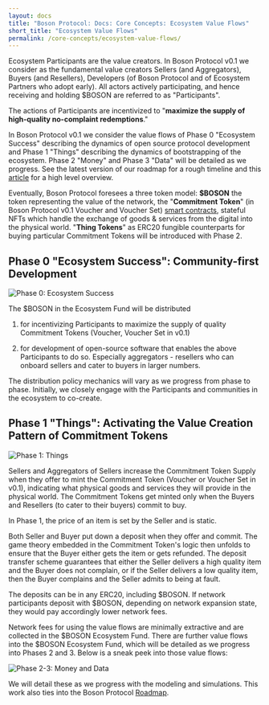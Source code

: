 ```yaml
---
layout: docs
title: "Boson Protocol: Docs: Core Concepts: Ecosystem Value Flows"
short_title: "Ecosystem Value Flows"
permalink: /core-concepts/ecosystem-value-flows/
---
```


Ecosystem Participants are the value creators. In Boson Protocol v0.1 we
consider as the fundamental value creators Sellers (and Aggregators), Buyers
(and Resellers), Developers (of Boson Protocol and of Ecosystem Partners who
adopt early). All actors actively participating, and hence receiving and holding
$BOSON are referred to as "Participants".

The actions of Participants are incentivized to "**maximize the supply of
high-quality no-complaint redemptions**."

In Boson Protocol v0.1 we consider the value flows of Phase 0 "Ecosystem
Success" describing the dynamics of open source protocol development and Phase 1
"Things" describing the dynamics of bootstrapping of the ecosystem. Phase 2
"Money" and Phase 3 "Data" will be detailed as we progress. See the latest
version of our roadmap for a rough timeline and this
[article](https://medium.com/bosonprotocol/boson-ecosystem-value-flows-857baa2fbc62)
for a high level overview.

Eventually, Boson Protocol foresees a three token model: **$BOSON** the token
representing the value of the network, the "**Commitment Token**" (in Boson
Protocol v0.1 Voucher and Voucher Set)
[smart contracts](/protocol-overview/smart-contracts), stateful NFTs which
handle the exchange of goods & services from the digital into the physical
world. "**Thing Tokens**" as ERC20 fungible counterparts for buying particular
Commitment Tokens will be introduced with Phase 2.

## Phase 0 "Ecosystem Success": Community-first Development

![Phase 0: Ecosystem Success](/images/docs/ecosystem-value-flows-phase-0.png)

The $BOSON in the Ecosystem Fund will be distributed

1. for incentivizing Participants to maximize the supply of quality Commitment
   Tokens (Voucher, Voucher Set in v0.1)

1. for development of open-source software that enables the above Participants
   to do so. Especially aggregators - resellers who can onboard sellers and
   cater to buyers in larger numbers.

The distribution policy mechanics will vary as we progress from phase to phase.
Initially, we closely engage with the Participants and communities in the
ecosystem to co-create.

## Phase 1 "Things": Activating the Value Creation Pattern of Commitment Tokens

![Phase 1: Things](/images/docs/ecosystem-value-flows-phase-1.png)

Sellers and Aggregators of Sellers increase the Commitment Token Supply when
they offer to mint the Commitment Token (Voucher or Voucher Set in v0.1),
indicating what physical goods and services they will provide in the physical
world. The Commitment Tokens get minted only when the Buyers and Resellers (to
cater to their buyers) commit to buy.

In Phase 1, the price of an item is set by the Seller and is static.

Both Seller and Buyer put down a deposit when they offer and commit. The game
theory embedded in the Commitment Token's logic then unfolds to ensure that the
Buyer either gets the item or gets refunded. The deposit transfer scheme
guarantees that either the Seller delivers a high quality item and the Buyer
does not complain, or if the Seller delivers a low quality item, then the Buyer
complains and the Seller admits to being at fault.

The deposits can be in any ERC20, including $BOSON. If network participants
deposit with $BOSON, depending on network expansion state, they would pay
accordingly lower network fees.

Network fees for using the value flows are minimally extractive and are
collected in the
$BOSON Ecosystem Fund. There are further value flows into the
$BOSON Ecosystem
Fund, which will be detailed as we progress into Phases 2 and 3. Below is a
sneak peek into those value flows:

![Phase 2-3: Money and Data](/images/docs/ecosystem-value-flows-phase-2-3.png)

We will detail these as we progress with the modeling and simulations. This work
also ties into the Boson Protocol [Roadmap](../roadmap.md).
